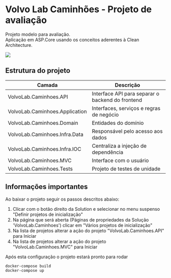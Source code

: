 # Volvo Lab Caminhões - Projeto de avaliação

Projeto modelo para avaliação.<br>
Aplicação em ASP.Core usando os conceitos aderentes à Clean Architecture.

![](img/eshop-webmvc-app-screenshot.png)

## Estrutura do projeto

| Camada | Descrição 
| ------------- | ------------- |
| VolvoLab.Caminhoes.API | Interface API para separar o backend do frontend  |
| VolvoLab.Caminhoes.Application | Interfaces, serviços e regras de negócio |
| VolvoLab.Caminhoes.Domain | Entidades do domínio  |
| VolvoLab.Caminhoes.Infra.Data | Responsável pelo acesso aos dados |
| VolvoLab.Caminhoes.Infra.IOC | Centraliza a injeção de dependência  |
| VolvoLab.Caminhoes.MVC | Interface com o usuário  |
| VolvoLab.Caminhoes.Tests |  Projeto de testes de unidade |

## Informações importantes

Ao baixar o projeto seguir os passos descritos abaixo:
1. Clicar com o botão direito da Solution e selecionar no menu suspenso "Definir projetos de inicialização"
2. Na página que será aberta (Páginas de propriedades da Solução 'VolvoLab.Caminhoes') clicar em "Vários projetos de inicialização"
3. Na lista de projetos alterar a ação do projeto "VolvoLab.Caminhoes.API" para Iniciar
4. Na lista de projetos alterar a ação do projeto "VolvoLab.Caminhoes.MVC" para Iniciar

Após esta configuração o projeto estará pronto para rodar



```powershell
docker-compose build
docker-compose up
```
